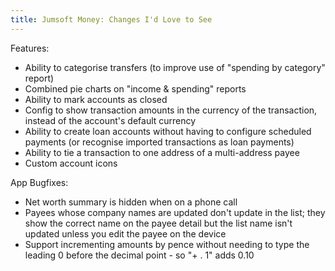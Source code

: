 ```yaml
---
title: Jumsoft Money: Changes I'd Love to See
---
```


Features:

* Ability to categorise transfers (to improve use of "spending by category" report)
* Combined pie charts on "income & spending" reports
* Ability to mark accounts as closed
* Config to show transaction amounts in the currency of the transaction, instead of the account's default currency
* Ability to create loan accounts without having to configure scheduled payments (or recognise imported transactions as loan payments)
* Ability to tie a transaction to one address of a multi-address payee
* Custom account icons

App Bugfixes:

* Net worth summary is hidden when on a phone call
* Payees whose company names are updated don't update in the list; they show the correct name on the payee detail but the list name isn't updated unless you edit the payee on the device
* Support incrementing amounts by pence without needing to type the leading 0 before the decimal point - so "+ . 1" adds 0.10
